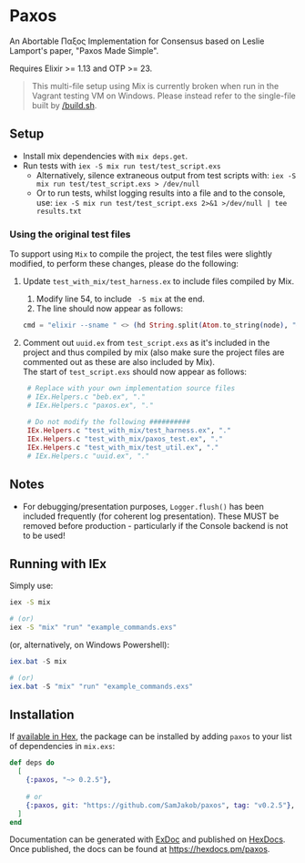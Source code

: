 # Paxos

An Abortable Παξος Implementation for Consensus based on Leslie Lamport's
paper, "Paxos Made Simple".

Requires Elixir >= 1.13 and OTP >= 23.

> This multi-file setup using Mix is currently broken when run in the
> Vagrant testing VM on Windows. Please instead refer to the single-file
> built by [/build.sh](/build.sh).

## Setup
- Install mix dependencies with `mix deps.get`.
- Run tests with `iex -S mix run test/test_script.exs`
  - Alternatively, silence extraneous output from test scripts with:
  `iex -S mix run test/test_script.exs > /dev/null`
  - Or to run tests, whilst logging results into a file and to the console, use:
  `iex -S mix run test/test_script.exs 2>&1 >/dev/null | tee results.txt`

### Using the original test files
To support using `Mix` to compile the project, the test files were slightly
modified, to perform these changes, please do the following:
1. Update `test_with_mix/test_harness.ex` to include files compiled by Mix.
    1. Modify line 54, to include ` -S mix` at the end.
    2. The line should now appear as follows:
    ```elixir
    cmd = "elixir --sname " <> (hd String.split(Atom.to_string(node), "@")) <> " --no-halt --erl \"-detached\" --erl \"-kernel prevent_overlapping_partitions false\" -S mix"
    ```

2. Comment out `uuid.ex` from `test_script.exs` as it's included in the project
   and thus compiled by mix (also make sure the project files are commented out
   as these are also included by Mix).  
   The start of `test_script.exs` should now appear as follows:
   ```elixir
    # Replace with your own implementation source files
    # IEx.Helpers.c "beb.ex", "."
    # IEx.Helpers.c "paxos.ex", "."
    
    # Do not modify the following ##########
    IEx.Helpers.c "test_with_mix/test_harness.ex", "."
    IEx.Helpers.c "test_with_mix/paxos_test.ex", "."
    IEx.Helpers.c "test_with_mix/test_util.ex", "."
    # IEx.Helpers.c "uuid.ex", "."
   ```

## Notes
- For debugging/presentation purposes, `Logger.flush()` has been included
frequently (for coherent log presentation). These MUST be removed before
production - particularly if the Console backend is not to be used!

## Running with IEx
Simply use:
```bash
iex -S mix

# (or)
iex -S "mix" "run" "example_commands.exs"
```

(or, alternatively, on Windows Powershell):
```powershell
iex.bat -S mix

# (or)
iex.bat -S "mix" "run" "example_commands.exs"
```

## Installation

If [available in Hex](https://hex.pm/docs/publish), the package can be installed
by adding `paxos` to your list of dependencies in `mix.exs`:

```elixir
def deps do
  [
    {:paxos, "~> 0.2.5"},
    
    # or
    {:paxos, git: "https://github.com/SamJakob/paxos", tag: "v0.2.5"},
  ]
end
```

Documentation can be generated with [ExDoc](https://github.com/elixir-lang/ex_doc)
and published on [HexDocs](https://hexdocs.pm). Once published, the docs can
be found at <https://hexdocs.pm/paxos>.

